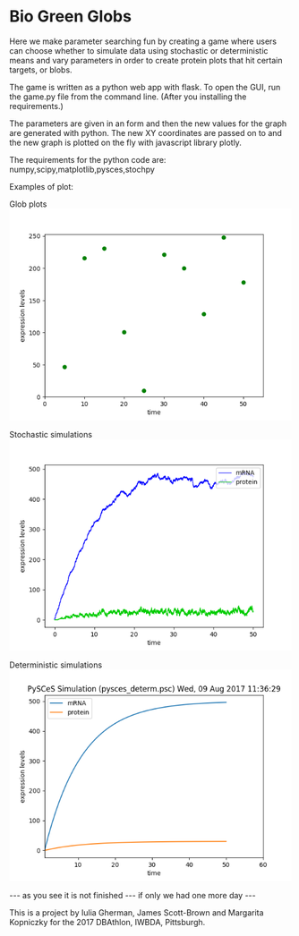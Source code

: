 # Bio Green Globs


Here we make parameter searching fun by creating a game where users can choose whether to simulate data using stochastic or deterministic means and vary parameters in order to create protein plots that hit certain targets, or blobs.

The game is written as a python web app with flask. To open the GUI, run the game.py file from the command line. (After you installing the requirements.)

The parameters are given in an form and then the new values for the graph are generated with python. The new XY coordinates are passed on to and the new graph is plotted on the fly with javascript library plotly.

The requirements for the python code are: numpy,scipy,matplotlib,pysces,stochpy


Examples of plot:

Glob plots
![alt text](https://github.com/BDAthlon/2017-Triple_Helix-2/blob/master/BioBlobs/plot_blobs.png)


Stochastic simulations
![alt text](https://github.com/BDAthlon/2017-Triple_Helix-2/blob/master/BioBlobs/stoch.png)

Deterministic simulations
![alt text](https://github.com/BDAthlon/2017-Triple_Helix-2/blob/master/BioBlobs/determ.png)


--- as you see it is not finished --- if only we had one more day ---

This is a project by Iulia Gherman, James Scott-Brown and Margarita Kopniczky for the 2017 DBAthlon, IWBDA, Pittsburgh.
